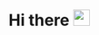 # Hi there <img src="https://github.com/TheDudeThatCode/TheDudeThatCode/blob/master/Assets/Hi.gif" width="29px">
